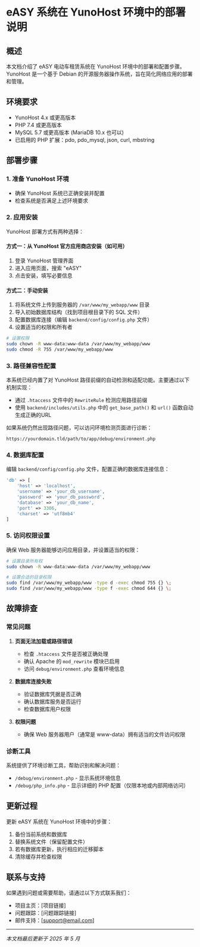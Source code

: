 # eASY 系统在 YunoHost 环境中的部署说明

## 概述

本文档介绍了 eASY 电动车租赁系统在 YunoHost 环境中的部署和配置步骤。YunoHost 是一个基于 Debian 的开源服务器操作系统，旨在简化网络应用的部署和管理。

## 环境要求

- YunoHost 4.x 或更高版本
- PHP 7.4 或更高版本
- MySQL 5.7 或更高版本 (MariaDB 10.x 也可以)
- 已启用的 PHP 扩展：pdo, pdo_mysql, json, curl, mbstring

## 部署步骤

### 1. 准备 YunoHost 环境

- 确保 YunoHost 系统已正确安装并配置
- 检查系统是否满足上述环境要求

### 2. 应用安装

YunoHost 部署方式有两种选择：

#### 方式一：从 YunoHost 官方应用商店安装（如可用）

1. 登录 YunoHost 管理界面
2. 进入应用页面，搜索 "eASY"
3. 点击安装，填写必要信息

#### 方式二：手动安装

1. 将系统文件上传到服务器的 `/var/www/my_webapp/www` 目录
2. 导入初始数据库结构（找到项目根目录下的 SQL 文件）
3. 配置数据库连接（编辑 `backend/config/config.php` 文件）
4. 设置适当的权限和所有者

```bash
# 设置权限
sudo chown -R www-data:www-data /var/www/my_webapp/www
sudo chmod -R 755 /var/www/my_webapp/www
```

### 3. 路径兼容性配置

本系统已经内置了对 YunoHost 路径前缀的自动检测和适配功能。主要通过以下机制实现：

- 通过 `.htaccess` 文件中的 `RewriteRule` 检测应用路径前缀
- 使用 `backend/includes/utils.php` 中的 `get_base_path()` 和 `url()` 函数自动生成正确的URL

如果系统仍然出现路径问题，可以访问环境检测页面进行诊断：
```
https://yourdomain.tld/path/to/app/debug/environment.php
```

### 4. 数据库配置

编辑 `backend/config/config.php` 文件，配置正确的数据库连接信息：

```php
'db' => [
    'host' => 'localhost',
    'username' => 'your_db_username',
    'password' => 'your_db_password',
    'database' => 'your_db_name',
    'port' => 3306,
    'charset' => 'utf8mb4'
]
```

### 5. 访问权限设置

确保 Web 服务器能够访问应用目录，并设置适当的权限：

```bash
# 设置目录所有权
sudo chown -R www-data:www-data /var/www/my_webapp/www

# 设置合适的目录权限
sudo find /var/www/my_webapp/www -type d -exec chmod 755 {} \;
sudo find /var/www/my_webapp/www -type f -exec chmod 644 {} \;
```

## 故障排查

### 常见问题

1. **页面无法加载或路径错误**
   - 检查 `.htaccess` 文件是否被正确处理
   - 确认 Apache 的 `mod_rewrite` 模块已启用
   - 访问 `debug/environment.php` 查看环境信息

2. **数据库连接失败**
   - 验证数据库凭据是否正确
   - 确认数据库服务是否运行
   - 检查数据库用户权限

3. **权限问题**
   - 确保 Web 服务器用户（通常是 www-data）拥有适当的文件访问权限

### 诊断工具

系统提供了环境诊断工具，帮助识别和解决问题：

- `/debug/environment.php` - 显示系统环境信息
- `/debug/php_info.php` - 显示详细的 PHP 配置（仅限本地或内部网络访问）

## 更新过程

更新 eASY 系统在 YunoHost 环境中的步骤：

1. 备份当前系统和数据库
2. 替换系统文件（保留配置文件）
3. 若有数据库更新，执行相应的迁移脚本
4. 清除缓存并检查权限

## 联系与支持

如果遇到问题或需要帮助，请通过以下方式联系我们：

- 项目主页：[项目链接]
- 问题跟踪：[问题跟踪链接]
- 邮件支持：[support@email.com]

---

*本文档最后更新于 2025 年 5 月* 